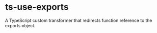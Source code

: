 # ts-use-exports

A TypeScript custom transformer that redirects function reference to the
exports object.
